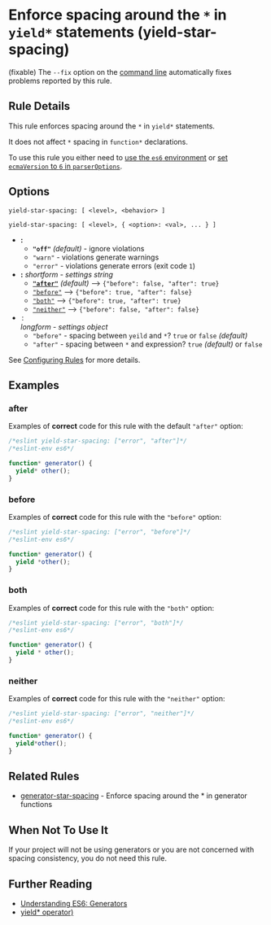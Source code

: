 # Enforce spacing around the `*` in `yield*` statements (yield-star-spacing)

(fixable) The `--fix` option on the [command line](../user-guide/command-line-interface#fix) automatically fixes problems reported by this rule.

## Rule Details

This rule enforces spacing around the `*` in `yield*` statements.

It does not affect `*` spacing in `function*` declarations.

To use this rule you either need to [use the `es6` environment](../user-guide/configuring.md#specifying-environments) or
[set `ecmaVersion` to `6` in `parserOptions`](../user-guide/configuring.md#specifying-parser-options).

## Options

```
yield-star-spacing: [ <level>, <behavior> ]

yield-star-spacing: [ <level>, { <option>: <val>, ... } ]
```

* __<level>:__
    * **`"off"`** _(default)_ - ignore violations
    * `"warn"` - violations generate warnings
    * `"error"` - violations generate errors (exit code `1`)
* __<behavior>:__ _shortform - settings string_
    * [**`"after"`**](#after) _(default)_ ⟶ `{"before": false, "after": true}`
    * [`"before"`](#before) ⟶ `{"before": true, "after": false}`
    * [`"both"`](#both) ⟶ `{"before": true, "after": true}`
    * [`"neither"`](#neither) ⟶ `{"before": false, "after": false}`
* __<option>:__ _longform - settings object_
    * `"before"` - spacing between `yeild` and `*`? `true` or `false` _(default)_
    * `"after"` - spacing between `*` and expression? `true` _(default)_ or `false`

See [Configuring Rules](../user-guide/configuring#configuring-rules) for more details.

## Examples

### after

Examples of **correct** code for this rule with the default `"after"` option:

```js
/*eslint yield-star-spacing: ["error", "after"]*/
/*eslint-env es6*/

function* generator() {
  yield* other();
}
```

### before

Examples of **correct** code for this rule with the `"before"` option:

```js
/*eslint yield-star-spacing: ["error", "before"]*/
/*eslint-env es6*/

function* generator() {
  yield *other();
}
```

### both

Examples of **correct** code for this rule with the `"both"` option:

```js
/*eslint yield-star-spacing: ["error", "both"]*/
/*eslint-env es6*/

function* generator() {
  yield * other();
}
```

### neither

Examples of **correct** code for this rule with the `"neither"` option:

```js
/*eslint yield-star-spacing: ["error", "neither"]*/
/*eslint-env es6*/

function* generator() {
  yield*other();
}
```

## Related Rules

* [generator-star-spacing](generator-star-spacing) - Enforce spacing around the * in generator functions

## When Not To Use It

If your project will not be using generators or you are not concerned with spacing consistency, you do not need this rule.

## Further Reading

* [Understanding ES6: Generators](https://leanpub.com/understandinges6/read/#leanpub-auto-generators)
* [yield* operator)](https://developer.mozilla.org/en/docs/Web/JavaScript/Reference/Operators/yield*)
